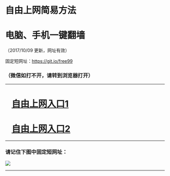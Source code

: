 ﻿# 自由上网简易方法

# 电脑、手机一键翻墙

（2017/10/09 更新，网址有效）

固定短网址：https://git.io/free99

### （微信如打不开，请转到浏览器打开）


***





# &nbsp;&nbsp; <a href="http://ft3247819057.fwq-tz-1001.info/fwqtz01.html?t=100900128010 " target="_blank">自由上网入口1</a>
# &nbsp;&nbsp; <a href="http://ft2577111459.fwq-tz-1002.info/fwqtz02.html?t=100900123400 " target="_blank">自由上网入口2</a>
***

### 请记住下图中固定短网址：

<img src="https://s3-us-west-2.amazonaws.com/fwq-1001/yjfq-20170905okok.png" /> 


***

